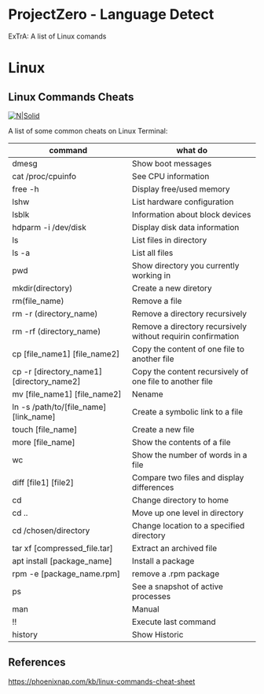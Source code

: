 # ProjectZero - Language Detect
ExTrA: A list of Linux comands 
# Linux 
## Linux Commands Cheats

[![N|Solid](https://logos-marques.com/wp-content/uploads/2021/03/Linux-Symbole-2048x1158.png)](https://nodesource.com/products/nsolid)


A list of some common cheats on Linux Terminal:


| command | what do |
| ------ | ------ |
| dmesg | Show boot messages |
| cat /proc/cpuinfo | See CPU information |
| free -h | Display free/used memory |
| lshw | List hardware configuration |
| lsblk | Information about block devices |
| hdparm -i /dev/disk | Display disk data information |
| ls | List files in directory  |
| ls -a | List all files |
|  pwd | Show directory you currently working in |
| mkdir(directory) | Create a new diretory |
|rm(file_name) | Remove a file |
|rm -r (directory_name) | Remove a directory recursively |
|rm -rf (directory_name) | Remove a directory recursively without requirin confirmation|
|cp [file_name1] [file_name2] | Copy the content of one file to another file |
|cp -r [directory_name1] [directory_name2] | Copy the content recursively  of one file to another file |
| mv [file_name1] [file_name2] | Nename|
|ln -s /path/to/[file_name] [link_name] | Create a symbolic link to a file |
|  touch [file_name]| Create a new file |
| more [file_name] | Show the contents of a file |
| wc| Show the number of words in a file|
|diff [file1] [file2] | Compare two files and display differences |
|cd |Change directory to home |
| cd .. | Move up one level in directory|
|cd /chosen/directory | Change location to a specified directory |
|tar xf [compressed_file.tar]| Extract an archived file|
|apt install [package_name] |Install a package |
|rpm -e [package_name.rpm] |remove a .rpm package |
|ps | See a snapshot of active processes|
| man | Manual |
| !! | Execute last command |
|history | Show Historic|

## References
https://phoenixnap.com/kb/linux-commands-cheat-sheet

